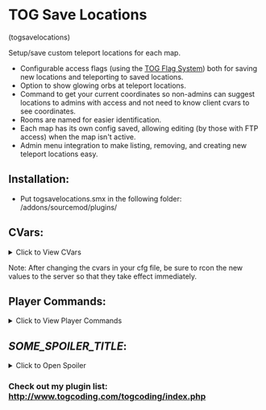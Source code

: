 # TOG Save Locations
(togsavelocations)

Setup/save custom teleport locations for each map.

* Configurable access flags (using the [TOG Flag System](https://www.togcoding.com/togcoding/index.php#TOGFlagSystem)) both for saving new locations and teleporting to saved locations.
* Option to show glowing orbs at teleport locations.
* Command to get your current coordinates so non-admins can suggest locations to admins with access and not need to know client cvars to see coordinates.
* Rooms are named for easier identification.
* Each map has its own config saved, allowing editing (by those with FTP access) when the map isn't active.
* Admin menu integration to make listing, removing, and creating new teleport locations easy.


## Installation:
* Put togsavelocations.smx in the following folder: /addons/sourcemod/plugins/


## CVars:
<details><summary>Click to View CVars</summary>
<p>

* **tsl_version** - TOG Save Locations: Version

* **tsl_flag_setnew** - Players with this flag will be able to create new teleport locations.

* **tsl_flag_tp** - Players with this flag will be able to use the saved teleports.

* **tsl_showglows** - Show glowing orbs at teleport locations? (0 = Disabled, 1 = Enabled).
</p>
</details>

Note: After changing the cvars in your cfg file, be sure to rcon the new values to the server so that they take effect immediately.

## Player Commands:
<details><summary>Click to View Player Commands</summary>
<p>

* **sm_locs** - [No Description Provided]

* **sm_locations** - [No Description Provided]

* **sm_saves** - [No Description Provided]

* **sm_newsave** - [No Description Provided]

* **sm_createsave** - [No Description Provided]

* **sm_saveloc** - [No Description Provided]

* **sm_reloadlocs** - [No Description Provided]

* **sm_getcoords** - [No Description Provided]

* **sm_coords** - [No Description Provided]
</p>
</details>


## _____SOME_SPOILER_TITLE_____:
<details><summary>Click to Open Spoiler</summary>
<p>
<pre><code>
_____STUFF_INSIDE_SPOILER_____
</code></pre>
</p>
</details>





### Check out my plugin list: http://www.togcoding.com/togcoding/index.php
